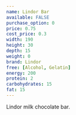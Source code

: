 ```yaml
---
name: Lindor Bar
available: FALSE
purchase_option: 0
price: 0.75
cost_price: 0.3
width: 190
height: 30
depth: 15
weight: 0
brand: Lindor
free: [Alcohol, Gelatin]
energy: 200
protein: 2
carbohydrates: 15
fat: 15
---
```

Lindor milk chocolate bar.